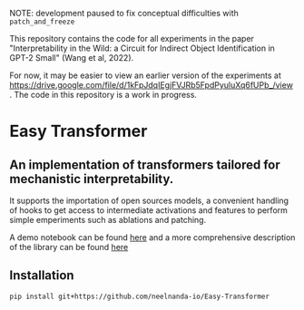 NOTE: development paused to fix conceptual difficulties with `patch_and_freeze`

This repository contains the code for all experiments in the paper "Interpretability in the Wild: a Circuit for Indirect Object Identification in GPT-2 Small" (Wang et al, 2022).

For now, it may be easier to view an earlier version of the experiments at https://drive.google.com/file/d/1kFpJdqIEgjFVJRb5FpdPyuluXq6fUPb_/view . The code in this repository is a work in progress.

# Easy Transformer

## An implementation of transformers tailored for mechanistic interpretability.

It supports the importation of open sources models, a convenient handling of hooks 
to get access to intermediate activations and features to perform simple emperiments such as ablations and patching.

A demo notebook can be found [here](https://colab.research.google.com/github/neelnanda-io/Easy-Transformer/blob/main/EasyTransformer_Demo.ipynb) and a more comprehensive description of the library can be found [here](https://colab.research.google.com/drive/1_tH4PfRSPYuKGnJbhC1NqFesOYuXrir_#scrollTo=zs8juArnyuyB)


## Installation

`pip install git+https://github.com/neelnanda-io/Easy-Transformer`
